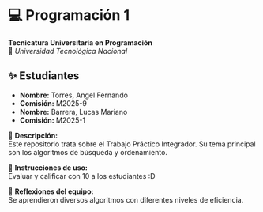 # 💻 Programación 1

**Tecnicatura Universitaria en Programación**  
📍 _Universidad Tecnológica Nacional_

## ✨ Estudiantes

- **Nombre:** Torres, Angel Fernando
- **Comisión:** M2025-9
- **Nombre:** Barrera, Lucas Mariano
- **Comisión:** M2025-1

📌 **Descripción:**  
Este repositorio trata sobre el Trabajo Práctico Integrador. Su tema principal son los algoritmos de búsqueda y ordenamiento.

📌 **Instrucciones de uso:**  
Evaluar y calificar con 10 a los estudiantes :D

📌 **Reflexiones del equipo:**  
Se aprendieron diversos algoritmos con diferentes niveles de eficiencia.
